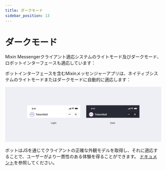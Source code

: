 ```yaml
---
title: ダークモード
sidebar_position: 13
---
```


# ダークモード

Mixin Messengerクライアント適応システムのライトモード及びダークモード、ロボットインターフェースも適応しています：

ボットインターフェースを含むMixinメッセンジャーアプリは、ネイティブシステムのライトモードまたはダークモードに自動的に適応します：

![Dark Mode](./dark-mode.png)

ボットはJSを通じてクライアントの正確な外観モデルを取得し、それに適応することで、ユーザーがより一貫性のある体験を得ることができます。 [ドキュメント](../get-started/js)を参照してください。
